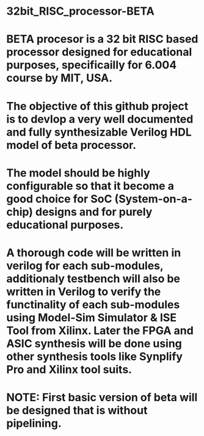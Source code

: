 # 32bit_RISC_processor-BETA
# BETA procesor is a 32 bit RISC based processor designed for educational purposes, specificailly for 6.004 course by MIT, USA.
#  The objective of this github project is to devlop a very well documented and fully synthesizable Verilog HDL model of beta processor. 
# The model should be highly configurable so that it become a good choice for SoC (System-on-a-chip) designs and for purely educational purposes. 
# A thorough code will be written in verilog for each sub-modules, additionaly testbench will also be written in Verilog to verify the functinality of each sub-modules using Model-Sim Simulator & ISE Tool from Xilinx. Later the FPGA and ASIC synthesis will be done using other synthesis tools like Synplify Pro and Xilinx tool suits.
# NOTE: First basic version of beta will be designed that is without pipelining. 
